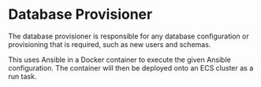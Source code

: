 # Database Provisioner

The database provisioner is responsible for any database configuration or provisioning that is required, such as new users and schemas.

This uses Ansible in a Docker container to execute the given Ansible configuration. The container will then be deployed onto an ECS cluster as a run task.
